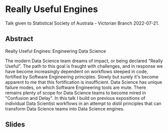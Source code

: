 # Really Useful Engines

Talk given to Statistical Society of Australa - Victorian Branch 2022-07-21.

## Abstract

Really Useful Engines: Engineering Data Science

The modern Data Science team dreams of impact, or being declared "Really
Useful". The path to this goal is fraught with challenges, and in response we
have become increasingly dependent on workflows steeped in code, fortified by
Software Engineering principles. Slowly but surely it's become apparent to me
that this fortification is insufficient. Data Science has unique failure modes,
on which Software Engineering tools are mute. There remains plenty of scope for Data
Science teams to become mired in "Confusion and Delay". In this talk I build on
previous expositions of individual Data Scientist workflows in an attempt to distil
principles that can transform Data Science teams into Data Science engines.

## Slides

